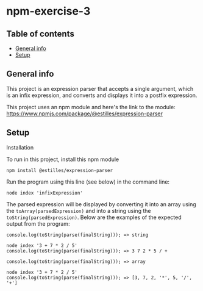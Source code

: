 # npm-exercise-3

## Table of contents
* [General info](#general-info)
* [Setup](#setup)

## General info
This project is an expression parser that accepts a single argument, which is an infix expression, and converts and displays it into a postfix expression. 

This project uses an npm module and here's the link to the module: 
https://www.npmjs.com/package/@estilles/expression-parser

## Setup

Installation

To run in this project, install this npm module
```
npm install @estilles/expression-parser
```

Run the program using this line (see below) in the command line:
```
node index 'infixExpression' 
```

The parsed expression will be displayed by converting it into an array using the ```toArray(parsedExpression)``` and into a string using the ```toString(parsedExpression)```. Below are the examples of the expected output from the program:

```
console.log(toString(parse(finalString))); => string

node index '3 + 7 * 2 / 5' 
console.log(toString(parse(finalString))); => 3 7 2 * 5 / +
```

```
console.log(toString(parse(finalString))); => array

node index '3 + 7 * 2 / 5' 
console.log(toString(parse(finalString))); => [3, 7, 2, '*', 5, '/', '+']
```
